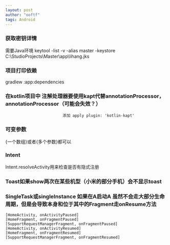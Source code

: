 ```yaml
---
layout: post
author: "ooftf"
tags: Android
---
```



### 获取密钥详情
需要Java环境
keytool -list -v -alias master -keystore C:\StudioProjects\Master\app\lihang.jks

### 项目打印依赖
gradlew :app:dependencies
### 在kotlin项目中 注解处理器要使用kapt代替annotationProcessor，annotationProcessor（可能会失效？）
                             添加 apply plugin: 'kotlin-kapt'

### 可变参数
{一个数组}或者{多个参数}都可以
### Intent
Intent.resolveActivity用来检查是否有隐式注册

### Toast如果show两次在某些机型（小米的部分手机）会不显示toast

### SingleTask或singleInstance 如果在A启动A    虽然不会走大部分生命周期，但是会导致本身和位于其中的Fragment走onResume方法
    [HomeActivity, onActivityPaused]
    [HomeFragment, onFragmentPaused]
    [SupportRequestManagerFragment, onFragmentPaused]
    [HomeActivity, onActivityResumed]
    [HomeFragment, onFragmentResumed]
    [SupportRequestManagerFragment, onFragmentResumed]
